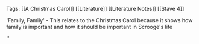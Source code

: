 Tags: [[A Christmas Carol]] [[Literature]] [[Literature Notes]] [[Stave 4]]


'Family, Family' - This relates to the Christmas Carol because it shows how family is important and how it should be important in Scrooge's life

''